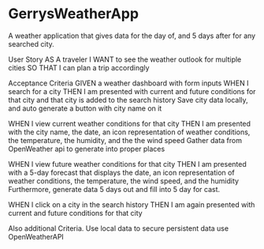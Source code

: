 # GerrysWeatherApp
A weather application that gives data for the day of, and 5 days after for any searched city.

User Story
AS A traveler
I WANT to see the weather outlook for multiple cities
SO THAT I can plan a trip accordingly

Acceptance Criteria
GIVEN a weather dashboard with form inputs
WHEN I search for a city
THEN I am presented with current and future conditions for that city and that city is added to the search history
Save city data locally, and auto generate a button with city name on it

WHEN I view current weather conditions for that city
THEN I am presented with the city name, the date, an icon representation of weather conditions, the temperature, the humidity, and the the wind speed
Gather data from OpenWeather api to generate into proper places

WHEN I view future weather conditions for that city
THEN I am presented with a 5-day forecast that displays the date, an icon representation of weather conditions, the temperature, the wind speed, and the humidity
Furthermore, generate data 5 days out and fill into 5 day for cast.

WHEN I click on a city in the search history
THEN I am again presented with current and future conditions for that city

Also additional Criteria.
Use local data to secure persistent data
use OpenWeatherAPI

